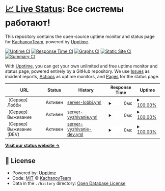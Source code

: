 # [📈 Live Status](https://status.kachanovcraft.com): <!--live status--> **Все системы работают!**

This repository contains the open-source uptime monitor and status page for [KachanovTeam](https://kachanovcraft.com), powered by [Upptime](https://github.com/upptime/upptime).

[![Uptime CI](https://github.com/KachanovTeam/status/workflows/Uptime%20CI/badge.svg)](https://github.com/KachanovTeam/status/actions?query=workflow%3A%22Uptime+CI%22)
[![Response Time CI](https://github.com/KachanovTeam/status/workflows/Response%20Time%20CI/badge.svg)](https://github.com/KachanovTeam/status/actions?query=workflow%3A%22Response+Time+CI%22)
[![Graphs CI](https://github.com/KachanovTeam/status/workflows/Graphs%20CI/badge.svg)](https://github.com/KachanovTeam/status/actions?query=workflow%3A%22Graphs+CI%22)
[![Static Site CI](https://github.com/KachanovTeam/status/workflows/Static%20Site%20CI/badge.svg)](https://github.com/KachanovTeam/status/actions?query=workflow%3A%22Static+Site+CI%22)
[![Summary CI](https://github.com/KachanovTeam/status/workflows/Summary%20CI/badge.svg)](https://github.com/KachanovTeam/status/actions?query=workflow%3A%22Summary+CI%22)

With [Upptime](https://upptime.js.org), you can get your own unlimited and free uptime monitor and status page, powered entirely by a GitHub repository. We use [Issues](https://github.com/KachanovTeam/status/issues) as incident reports, [Actions](https://github.com/KachanovTeam/status/actions) as uptime monitors, and [Pages](https://status.kachanovcraft.com) for the status page.

<!--start: status pages-->
<!-- This summary is generated by Upptime (https://github.com/upptime/upptime) -->
<!-- Do not edit this manually, your changes will be overwritten -->
<!-- prettier-ignore -->
| URL | Status | History | Response Time | Uptime |
| --- | ------ | ------- | ------------- | ------ |
| <img alt="" src="https://favicons.githubusercontent.com/null" height="13"> [Сервер] Лобби | Активен | [server-lobbi.yml](https://github.com/KachanovTeam/status/commits/HEAD/history/server-lobbi.yml) | <details><summary><img alt="Response time graph" src="./graphs/server-lobbi/response-time-week.png" height="20"> 0мс</summary><br><a href="https://status.kachanovcraft.com/history/server-lobbi"><img alt="Response time 372" src="https://img.shields.io/endpoint?url=https%3A%2F%2Fraw.githubusercontent.com%2FKachanovTeam%2Fstatus%2FHEAD%2Fapi%2Fserver-lobbi%2Fresponse-time.json"></a><br><a href="https://status.kachanovcraft.com/history/server-lobbi"><img alt="24-hour response time 0" src="https://img.shields.io/endpoint?url=https%3A%2F%2Fraw.githubusercontent.com%2FKachanovTeam%2Fstatus%2FHEAD%2Fapi%2Fserver-lobbi%2Fresponse-time-day.json"></a><br><a href="https://status.kachanovcraft.com/history/server-lobbi"><img alt="7-day response time 0" src="https://img.shields.io/endpoint?url=https%3A%2F%2Fraw.githubusercontent.com%2FKachanovTeam%2Fstatus%2FHEAD%2Fapi%2Fserver-lobbi%2Fresponse-time-week.json"></a><br><a href="https://status.kachanovcraft.com/history/server-lobbi"><img alt="30-day response time 423" src="https://img.shields.io/endpoint?url=https%3A%2F%2Fraw.githubusercontent.com%2FKachanovTeam%2Fstatus%2FHEAD%2Fapi%2Fserver-lobbi%2Fresponse-time-month.json"></a><br><a href="https://status.kachanovcraft.com/history/server-lobbi"><img alt="1-year response time 372" src="https://img.shields.io/endpoint?url=https%3A%2F%2Fraw.githubusercontent.com%2FKachanovTeam%2Fstatus%2FHEAD%2Fapi%2Fserver-lobbi%2Fresponse-time-year.json"></a></details> | <details><summary><a href="https://status.kachanovcraft.com/history/server-lobbi">100.00%</a></summary><a href="https://status.kachanovcraft.com/history/server-lobbi"><img alt="All-time uptime 100.00%" src="https://img.shields.io/endpoint?url=https%3A%2F%2Fraw.githubusercontent.com%2FKachanovTeam%2Fstatus%2FHEAD%2Fapi%2Fserver-lobbi%2Fuptime.json"></a><br><a href="https://status.kachanovcraft.com/history/server-lobbi"><img alt="24-hour uptime 100.00%" src="https://img.shields.io/endpoint?url=https%3A%2F%2Fraw.githubusercontent.com%2FKachanovTeam%2Fstatus%2FHEAD%2Fapi%2Fserver-lobbi%2Fuptime-day.json"></a><br><a href="https://status.kachanovcraft.com/history/server-lobbi"><img alt="7-day uptime 100.00%" src="https://img.shields.io/endpoint?url=https%3A%2F%2Fraw.githubusercontent.com%2FKachanovTeam%2Fstatus%2FHEAD%2Fapi%2Fserver-lobbi%2Fuptime-week.json"></a><br><a href="https://status.kachanovcraft.com/history/server-lobbi"><img alt="30-day uptime 100.00%" src="https://img.shields.io/endpoint?url=https%3A%2F%2Fraw.githubusercontent.com%2FKachanovTeam%2Fstatus%2FHEAD%2Fapi%2Fserver-lobbi%2Fuptime-month.json"></a><br><a href="https://status.kachanovcraft.com/history/server-lobbi"><img alt="1-year uptime 100.00%" src="https://img.shields.io/endpoint?url=https%3A%2F%2Fraw.githubusercontent.com%2FKachanovTeam%2Fstatus%2FHEAD%2Fapi%2Fserver-lobbi%2Fuptime-year.json"></a></details>
| <img alt="" src="https://favicons.githubusercontent.com/null" height="13"> [Сервер] Выживание | Активен | [server-vyzhivanie.yml](https://github.com/KachanovTeam/status/commits/HEAD/history/server-vyzhivanie.yml) | <details><summary><img alt="Response time graph" src="./graphs/server-vyzhivanie/response-time-week.png" height="20"> 0мс</summary><br><a href="https://status.kachanovcraft.com/history/server-vyzhivanie"><img alt="Response time 165" src="https://img.shields.io/endpoint?url=https%3A%2F%2Fraw.githubusercontent.com%2FKachanovTeam%2Fstatus%2FHEAD%2Fapi%2Fserver-vyzhivanie%2Fresponse-time.json"></a><br><a href="https://status.kachanovcraft.com/history/server-vyzhivanie"><img alt="24-hour response time 0" src="https://img.shields.io/endpoint?url=https%3A%2F%2Fraw.githubusercontent.com%2FKachanovTeam%2Fstatus%2FHEAD%2Fapi%2Fserver-vyzhivanie%2Fresponse-time-day.json"></a><br><a href="https://status.kachanovcraft.com/history/server-vyzhivanie"><img alt="7-day response time 0" src="https://img.shields.io/endpoint?url=https%3A%2F%2Fraw.githubusercontent.com%2FKachanovTeam%2Fstatus%2FHEAD%2Fapi%2Fserver-vyzhivanie%2Fresponse-time-week.json"></a><br><a href="https://status.kachanovcraft.com/history/server-vyzhivanie"><img alt="30-day response time 176" src="https://img.shields.io/endpoint?url=https%3A%2F%2Fraw.githubusercontent.com%2FKachanovTeam%2Fstatus%2FHEAD%2Fapi%2Fserver-vyzhivanie%2Fresponse-time-month.json"></a><br><a href="https://status.kachanovcraft.com/history/server-vyzhivanie"><img alt="1-year response time 165" src="https://img.shields.io/endpoint?url=https%3A%2F%2Fraw.githubusercontent.com%2FKachanovTeam%2Fstatus%2FHEAD%2Fapi%2Fserver-vyzhivanie%2Fresponse-time-year.json"></a></details> | <details><summary><a href="https://status.kachanovcraft.com/history/server-vyzhivanie">100.00%</a></summary><a href="https://status.kachanovcraft.com/history/server-vyzhivanie"><img alt="All-time uptime 100.00%" src="https://img.shields.io/endpoint?url=https%3A%2F%2Fraw.githubusercontent.com%2FKachanovTeam%2Fstatus%2FHEAD%2Fapi%2Fserver-vyzhivanie%2Fuptime.json"></a><br><a href="https://status.kachanovcraft.com/history/server-vyzhivanie"><img alt="24-hour uptime 100.00%" src="https://img.shields.io/endpoint?url=https%3A%2F%2Fraw.githubusercontent.com%2FKachanovTeam%2Fstatus%2FHEAD%2Fapi%2Fserver-vyzhivanie%2Fuptime-day.json"></a><br><a href="https://status.kachanovcraft.com/history/server-vyzhivanie"><img alt="7-day uptime 100.00%" src="https://img.shields.io/endpoint?url=https%3A%2F%2Fraw.githubusercontent.com%2FKachanovTeam%2Fstatus%2FHEAD%2Fapi%2Fserver-vyzhivanie%2Fuptime-week.json"></a><br><a href="https://status.kachanovcraft.com/history/server-vyzhivanie"><img alt="30-day uptime 100.00%" src="https://img.shields.io/endpoint?url=https%3A%2F%2Fraw.githubusercontent.com%2FKachanovTeam%2Fstatus%2FHEAD%2Fapi%2Fserver-vyzhivanie%2Fuptime-month.json"></a><br><a href="https://status.kachanovcraft.com/history/server-vyzhivanie"><img alt="1-year uptime 100.00%" src="https://img.shields.io/endpoint?url=https%3A%2F%2Fraw.githubusercontent.com%2FKachanovTeam%2Fstatus%2FHEAD%2Fapi%2Fserver-vyzhivanie%2Fuptime-year.json"></a></details>
| <img alt="" src="https://favicons.githubusercontent.com/null" height="13"> [Сервер] Выживание (DEV) | Активен | [server-vyzhivanie-dev.yml](https://github.com/KachanovTeam/status/commits/HEAD/history/server-vyzhivanie-dev.yml) | <details><summary><img alt="Response time graph" src="./graphs/server-vyzhivanie-dev/response-time-week.png" height="20"> 0мс</summary><br><a href="https://status.kachanovcraft.com/history/server-vyzhivanie-dev"><img alt="Response time 251" src="https://img.shields.io/endpoint?url=https%3A%2F%2Fraw.githubusercontent.com%2FKachanovTeam%2Fstatus%2FHEAD%2Fapi%2Fserver-vyzhivanie-dev%2Fresponse-time.json"></a><br><a href="https://status.kachanovcraft.com/history/server-vyzhivanie-dev"><img alt="24-hour response time 0" src="https://img.shields.io/endpoint?url=https%3A%2F%2Fraw.githubusercontent.com%2FKachanovTeam%2Fstatus%2FHEAD%2Fapi%2Fserver-vyzhivanie-dev%2Fresponse-time-day.json"></a><br><a href="https://status.kachanovcraft.com/history/server-vyzhivanie-dev"><img alt="7-day response time 0" src="https://img.shields.io/endpoint?url=https%3A%2F%2Fraw.githubusercontent.com%2FKachanovTeam%2Fstatus%2FHEAD%2Fapi%2Fserver-vyzhivanie-dev%2Fresponse-time-week.json"></a><br><a href="https://status.kachanovcraft.com/history/server-vyzhivanie-dev"><img alt="30-day response time 0" src="https://img.shields.io/endpoint?url=https%3A%2F%2Fraw.githubusercontent.com%2FKachanovTeam%2Fstatus%2FHEAD%2Fapi%2Fserver-vyzhivanie-dev%2Fresponse-time-month.json"></a><br><a href="https://status.kachanovcraft.com/history/server-vyzhivanie-dev"><img alt="1-year response time 251" src="https://img.shields.io/endpoint?url=https%3A%2F%2Fraw.githubusercontent.com%2FKachanovTeam%2Fstatus%2FHEAD%2Fapi%2Fserver-vyzhivanie-dev%2Fresponse-time-year.json"></a></details> | <details><summary><a href="https://status.kachanovcraft.com/history/server-vyzhivanie-dev">100.00%</a></summary><a href="https://status.kachanovcraft.com/history/server-vyzhivanie-dev"><img alt="All-time uptime 100.00%" src="https://img.shields.io/endpoint?url=https%3A%2F%2Fraw.githubusercontent.com%2FKachanovTeam%2Fstatus%2FHEAD%2Fapi%2Fserver-vyzhivanie-dev%2Fuptime.json"></a><br><a href="https://status.kachanovcraft.com/history/server-vyzhivanie-dev"><img alt="24-hour uptime 100.00%" src="https://img.shields.io/endpoint?url=https%3A%2F%2Fraw.githubusercontent.com%2FKachanovTeam%2Fstatus%2FHEAD%2Fapi%2Fserver-vyzhivanie-dev%2Fuptime-day.json"></a><br><a href="https://status.kachanovcraft.com/history/server-vyzhivanie-dev"><img alt="7-day uptime 100.00%" src="https://img.shields.io/endpoint?url=https%3A%2F%2Fraw.githubusercontent.com%2FKachanovTeam%2Fstatus%2FHEAD%2Fapi%2Fserver-vyzhivanie-dev%2Fuptime-week.json"></a><br><a href="https://status.kachanovcraft.com/history/server-vyzhivanie-dev"><img alt="30-day uptime 100.00%" src="https://img.shields.io/endpoint?url=https%3A%2F%2Fraw.githubusercontent.com%2FKachanovTeam%2Fstatus%2FHEAD%2Fapi%2Fserver-vyzhivanie-dev%2Fuptime-month.json"></a><br><a href="https://status.kachanovcraft.com/history/server-vyzhivanie-dev"><img alt="1-year uptime 100.00%" src="https://img.shields.io/endpoint?url=https%3A%2F%2Fraw.githubusercontent.com%2FKachanovTeam%2Fstatus%2FHEAD%2Fapi%2Fserver-vyzhivanie-dev%2Fuptime-year.json"></a></details>

<!--end: status pages-->

[**Visit our status website →**](https://status.kachanovcraft.com)

## 📄 License

- Powered by: [Upptime](https://github.com/upptime/upptime)
- Code: [MIT](./LICENSE) © [KachanovTeam](https://kachanovcraft.com)
- Data in the `./history` directory: [Open Database License](https://opendatacommons.org/licenses/odbl/1-0/)
